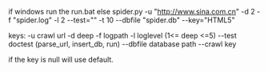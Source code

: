 if windows run the run.bat
else spider.py -u "http://www.sina.com.cn" -d 2 -f "spider.log" -l 2 --test=""  -t 10 --dbfile "spider.db" --key="HTML5"

keys:
	-u crawl url 
	-d deep
	-f logpath
	-l loglevel (1<= deep <=5)
	--test doctest (parse_url, insert_db, run)
	--dbfile database path 
	--crawl key 

if the key is null will use default.